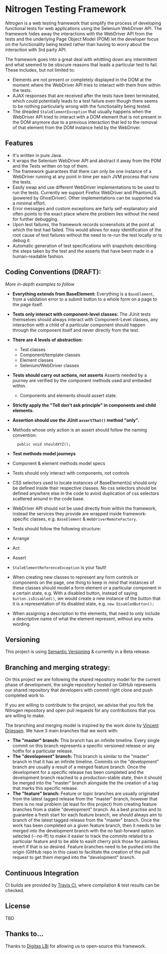 Nitrogen Testing Framework
=========

*Nitrogen* is a web testing framework that simplify the process of developing functional tests for web applications using the Selenium WebDriver API. The framework hides away the interactions with the WebDriver API from the tests and the underlying Page Object Model (POM) let the developer focus on the functionality being tested rather than having to worry about the interaction with 3rd party API.

The framework goes into a great deal with whittling down any intermittent and what seemed to be obscure reasons that leads a particular test to fail. These includes, but not limited to:


  - Elements are not present or completely displayed in the DOM at the moment where the WebDriver API tries to interact with them from within the tests.
  - AJAX responses that are received after the tests have been terminated, which could potentially leads to a test failure even though there seems to be nothing particularly wrong with the functionality being tested.
  - The dreaded `StaleElementException` that usually happens when the WebDriver API tried to interact with a DOM element that is not present in the DOM anymore due to a previous interaction that led to the removal of that element from the DOM instance held by the WebDriver.

Features
-----------

 - It's written in pure Java.
 - It wraps the Selenium WebDriver API and abstract it away from the POM and the Tests written on top of them.
 - The framework guarantees that there can only be one instance of a WebDriver running at any point in time per each JVM process that runs the tests.
 - Easily swap and use different WebDriver implementations to be used to run the tests. Currently we support Firefox WebDriver and PhantomJS (powered by GhostDriver). Other implementations can be supported via a minimal effort.
 - Error messages and custom exceptions are fairly self-explanatory and often points to the exact place where the problem lies without the need for further debugging.
 - Upon test failures, the framework records screenshots at the point at which the test had failed. This would allows for easy identification of the root cause of test failures without the need to re-run the test locally or to debug it.
 - Automatic generation of test specifications with snapshots describing the steps taken by the test and the asserts that have been made in a human-readable fashion.


Coding Conventions (DRAFT):
---

*More in-depth examples to follow*

- **Everything extends from BaseElement:** Everything is a `BaseElement`, from a validation error to a submit button to a whole form on a page to the page itself.
 - **Tests only interact with component-level classes:** The JUnit tests themselves should always interact with Component-Level classes, any interaction with a child of a particular component should happen through the component itself and never directly from the test.
- **There are 4 levels of abstraction:**
    - Test classes
    - Component/template classes
    - Element classes
    - Selenium/WebDriver classes
- **Tests should carry out actions, not asserts** Asserts needed by a journey are verified by the component methods used and embeded within.
    - Components and elements should assert state.
- **Strictly apply the "Tell don't ask principle" in components and child elements.**
- **Assertion should use the JUnit `assertThat()` method "only".**
- Methods whose only action is an assert should follow the naming convention:

        public void shouldXYZ();

- **Test methods model journeys**
 - Component & element methods model specs
- Tests should only interact with components, not controls
- CSS selectors used to locate instances of BaseElement(s) should only be defined inside their respective classes. No css selectors should be defined anywhere else in the code to avoid duplication of css selectors scattered around in the code base.
- WebDriver API should not be used directly from within the framework, instead the services they provide are wrapped inside framework-specific classes, e.g. `BaseElement` & `WebDriverRemoteFactory`.
- Tests should follow the following structure:
 - Arrange
 - Act
 - Assert
- `StaleElementReferenceException` is your fault!
 - When creating new classes to represent any form controls or components on the page, one thing to keep in mind that instances of these classes should model a form element or a particular component in a certain state, e.g. With a disabled button, instead of saying `button.isDisabled()`, 
we would create a new instance of the button that it is a representation of its disabled state, e.g. `new DisabledButton();`

- When assigning a description to the elements, that need to only include a descriptive name of what the element represent, without any extra wording.

Versioning
----

This project is using [Semantic Versioning] & currently in a Beta release.


Branching and merging strategy:
----

On this project we are following the shared repository model for the current phase of development, the single repository hosted on GitHub represents our shared repository that developers with commit right clone and push completed work to.

If you are willing to contribute to the project, we advise that you fork the Nitrogen repository and open pull requests for any contributions that you are willing to make.

The branching and merging model is inspired by the work done by [Vincent Driessen]. We have 3 main branches that we work with:

- **The "master" branch:** This branch has an infinite timeline. Every single commit on this branch represents a specific versioned release or any hotfix for a particular release.  
- **The "development" branch:** This branch is similar to the "master" branch in that it has an infinite timeline. Commits on the "development" branch are usually a result of a merged feature branch. Once the development for a specific release has been completed and the development branch reached to a production-stable state, then it should be merged into the "master" branch alongside the the creation of a tag that marks this specific release.  
- **The "feature" branch:** Feature or topic branches are usually originated from the latest tagged release from the "master" branch, however that there is no real problem (at least for this project) from creating feature branches from a stable "development" branch. As a best practise and to guarantee a fresh start for each feature branch, we should always aim to branch of the latest tagged release from the "master" branch.
Once the work has been completed on a given feature branch, then it needs to be merged into the development branch with the no fast-forward option selected (--no-ff) to make it easier to track the commits related to a particular feature and to be able to easilt cherry pick those for painless revert if that is so desired. Feature branches need to be pushed into the origin (GitHub repo in this case) to facilitate the creation of the pull request to get them merged into the "development" branch.

Continuous Integration
----
CI builds are provided by [Travis CI], where compilation & test results can be checked.

License
----

TBD

Thanks to…
---
Thanks to [Digitas LBi] for allowing us to open-source this framework.

[Semantic versioning]:http://semver.org
[Digitas LBi]:http://www.digitaslbi.com
[Travis CI]:https://travis-ci.org/automated-testing/nitrogen
[Vincent Driessen]: http://nvie.com/posts/a-successful-git-branching-model
